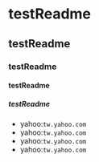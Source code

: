# testReadme
## testReadme
### testReadme
#### testReadme
##### testReadme

* yahoo:`tw.yahoo.com`
* yahoo:``tw.yahoo.com``
* yahoo:```tw.yahoo.com```
* yahoo:````tw.yahoo.com````
